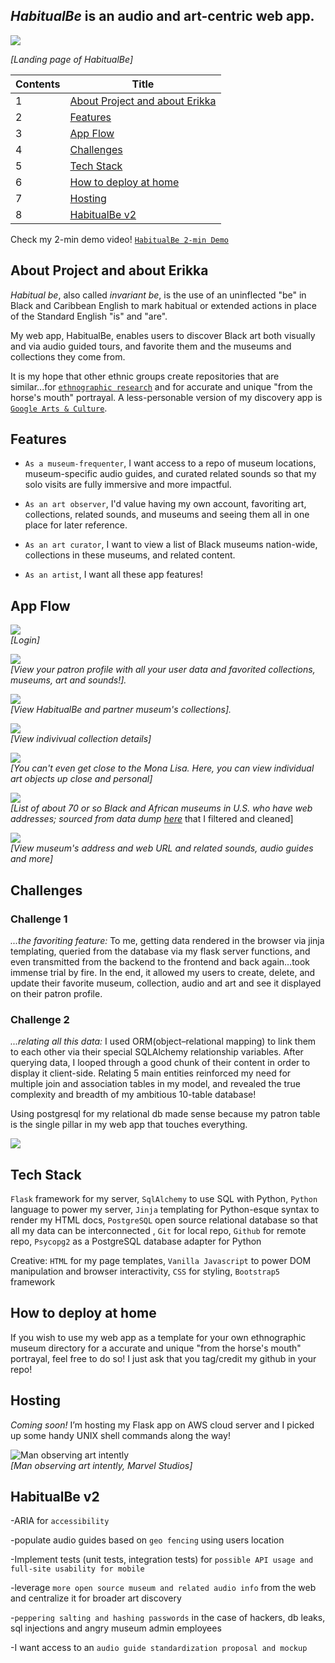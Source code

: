 
## ***HabitualBe*** is an audio and art-centric web app. ##

![](https://github.com/erikkaincolor/museum-app-hackbright-final/blob/main/readme-data/home-gif.gif)     

_[Landing page of HabitualBe]_


Contents  | Title
------------- | -------------
1  | [About Project and about Erikka](#about-project-and-about-erikka) 
2  | [Features](#features)
3  | [App Flow](#app-flow)
4  | [Challenges](#challenges)
5  | [Tech Stack](#tech-stack)
6  | [How to deploy at home](#how-to-deploy-at-home)
7  | [Hosting](#hosting)
8  | [HabitualBe v2](#habitualbe-v2) 

Check my 2-min demo video! [`HabitualBe 2-min Demo`](https://www.youtube.com/watch?v=DQJ86Dg0IM8 "HabitualBe 2-min Demo")

## About Project and about Erikka
*Habitual be*, also called *invariant be*, is the use of an uninflected "be" in Black and Caribbean English to mark habitual or extended actions in place of the Standard English "is" and "are". 

My web app, HabitualBe, enables users to discover Black art both visually and via audio guided tours, and favorite them and the museums and collections they come from. 

It is my hope that other ethnic groups create repositories that are similar...for [`ethnographic research`](https://anthropology.princeton.edu/undergraduate/what-ethnography
 "Princeton definiton") and for accurate and unique "from the horse's mouth" portrayal. A less-personable version of my discovery app is [`Google Arts & Culture`](https://artsandculture.google.com/partner "Google Arts & Culture").

## Features
- `As a museum-frequenter`, I want access to a repo of museum locations, museum-specific audio guides, and curated related sounds so that my solo visits are fully immersive and more impactful.

- `As an art observer`, I'd value having my own account, favoriting art, collections, related sounds, and museums and seeing them all in one place for later reference.

- `As an art curator`, I want to view a list of Black museums nation-wide, collections in these museums, and related content.

- `As an artist`, I want all these app features!

## App Flow

![](https://github.com/erikkaincolor/museum-app-hackbright-final/blob/main/readme-data/login-gif.gif)           
_[Login]_

![](https://github.com/erikkaincolor/museum-app-hackbright-final/blob/main/readme-data/profile-gif.gif)           
_[View your patron profile with all your user data and favorited collections, museums, art and sounds!]._

![](https://github.com/erikkaincolor/museum-app-hackbright-final/blob/main/readme-data/collection-gif.gif)           
_[View HabitualBe and partner museum's collections]._

![](https://github.com/erikkaincolor/museum-app-hackbright-final/blob/main/readme-data/collection-deets-gif.gif)           
_[View indivivual collection details]_

![](https://github.com/erikkaincolor/museum-app-hackbright-final/blob/main/readme-data/art-object-deets-gif.gif)           
_[You can't even get close to the Mona Lisa. Here, you can view individual art objects up close and personal]_

![](https://github.com/erikkaincolor/museum-app-hackbright-final/blob/main/readme-data/museums-gif.gif)           
_[List of about 70 or so Black and African museums in U.S. who have web addresses; sourced from data dump [here](https://www.imls.gov/research-evaluation/data-collection/museum-data-files] "Institute of Museum and Library Services")_ that I filtered and cleaned]

![](https://github.com/erikkaincolor/museum-app-hackbright-final/blob/main/readme-data/museum-deets-gif.gif)           
_[View museum's address and web URL and related sounds, audio guides and more]_


## Challenges

### Challenge 1 ### 
*...the favoriting feature:*
To me, getting data rendered in the browser via jinja templating, queried from the database via my flask server functions, and even transmitted from the backend to the frontend and back again…took immense trial by fire. In the end, it allowed my users to create, delete, and update their favorite museum, collection, audio and art and see it displayed on their patron profile.

### Challenge 2 ### 
*...relating all this data:*
I used ORM(object–relational mapping) to link them to each other via their special SQLAlchemy relationship  variables. After querying data, I looped through a good chunk of their content in order to display it client-side. Relating 5 main entities reinforced my need for multiple join and association tables in my model, and revealed the true complexity and breadth of my ambitious 10-table database! 

Using postgresql for my relational db made sense because my patron table is the single pillar in my web app that touches everything.

![](https://github.com/erikkaincolor/museum-app-hackbright-final/blob/main/readme-data/raven.gif)

## Tech Stack
`Flask` framework for my server, `SqlAlchemy` to use SQL with Python, `Python` language to power my server, `Jinja` templating for Python-esque syntax to render my HTML docs, `PostgreSQL` open source relational database so that all my data can be interconnected , `Git` for local repo, `Github` for remote repo, `Psycopg2` as a PostgreSQL database adapter for Python 

Creative: `HTML` for my page templates, `Vanilla Javascript` to power DOM manipulation and browser interactivity, `CSS` for styling, `Bootstrap5` framework


## How to deploy at home
If you wish to use my web app as a template for your own ethnographic museum directory for a accurate and unique "from the horse's mouth" portrayal, feel free to do so! I just ask that you tag/credit my github in your repo!
<!--
#Clone the repository
```sh
   git clone https://github.com/erikkaincolor/museum-app-hackbright-final.git
```
#Prerequisites 

I recommend installing yarn to make your life a whole lot easier.

* npm
  ```sh
  npm install npm@latest -g
  ```

Install the dependencies with ```yarn install```

* yarn
  ```sh
  npm install --global yarn
  ```

```virtualenv venv```

```source venv/bin/activate```

```pip install -r requirements.txt```

Run the development server with ```yarn dev```

Open `http://localhost:5005` to start playing around! 
-->
## Hosting
*Coming soon!* I’m hosting my Flask app on AWS cloud server and I picked up some handy UNIX shell commands along the way!

![Man observing art intently](https://github.com/erikkaincolor/museum-app-hackbright-final/blob/main/readme-data/md1.png "Title is optional")            
_[Man observing art intently, *Marvel Studios*]_

## HabitualBe v2
-ARIA for `accessibility`

-populate audio guides based on `geo fencing` using users location

-Implement tests (unit tests, integration tests) for `possible API usage and full-site usability for mobile`

-leverage `more open source museum and related audio info` from the web and centralize it for broader art discovery 

-`peppering salting and hashing passwords` in the case of hackers, db leaks, sql injections and angry museum admin employees 

-I want access to an `audio guide standardization proposal and mockup` 





